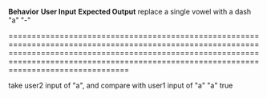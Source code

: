 **Behavior**                                		**User Input**                        	**Expected Output**
replace a single vowel with a dash					"a" 										"-"			











==================================================================================================================================================================================================================================================

take user2 input of "a", and compare with user1 input of "a"	"a"							true